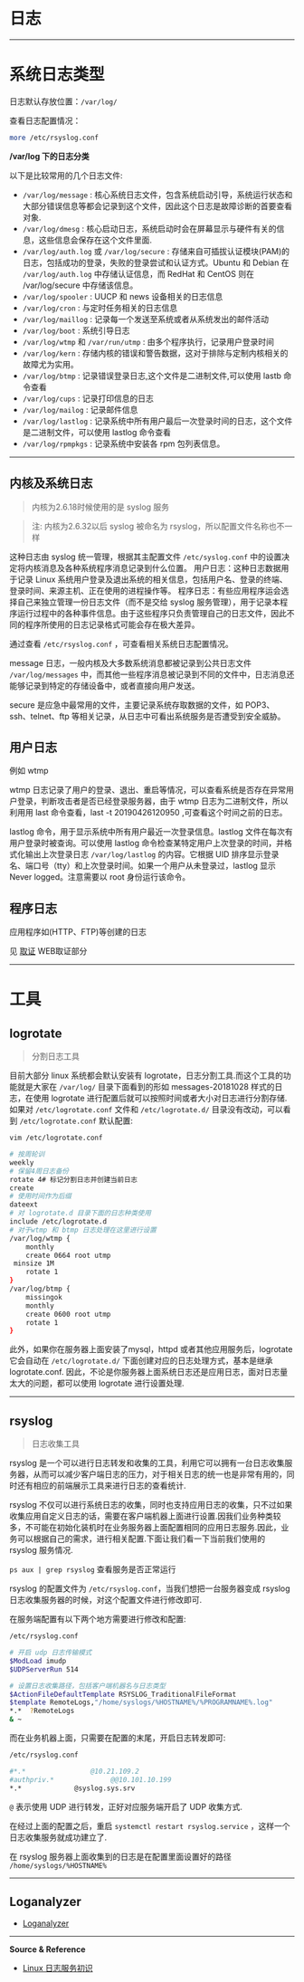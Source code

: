 # 日志

---

# 系统日志类型

日志默认存放位置：`/var/log/`

查看日志配置情况：
```bash
more /etc/rsyslog.conf
```

**/var/log 下的日志分类**

以下是比较常用的几个日志文件:
- `/var/log/message` : 核心系统日志文件，包含系统启动引导，系统运行状态和大部分错误信息等都会记录到这个文件，因此这个日志是故障诊断的首要查看对象.
- `/var/log/dmesg` : 核心启动日志，系统启动时会在屏幕显示与硬件有关的信息，这些信息会保存在这个文件里面.
- `/var/log/auth.log` 或 `/var/log/secure` : 存储来自可插拔认证模块(PAM)的日志，包括成功的登录，失败的登录尝试和认证方式。Ubuntu 和 Debian 在 `/var/log/auth.log` 中存储认证信息，而 RedHat 和 CentOS 则在 /var/log/secure 中存储该信息。
- `/var/log/spooler` : UUCP 和 news 设备相关的日志信息
- `/var/log/cron` : 与定时任务相关的日志信息
- `/var/log/maillog` : 记录每一个发送至系统或者从系统发出的邮件活动
- `/var/log/boot` : 系统引导日志
- `/var/log/wtmp` 和 `/var/run/utmp` : 由多个程序执行，记录用户登录时间
- `/var/log/kern` : 存储内核的错误和警告数据，这对于排除与定制内核相关的故障尤为实用。
- `/var/log/btmp` : 记录错误登录日志,这个文件是二进制文件,可以使用 lastb 命令查看
- `/var/log/cups` : 记录打印信息的日志
- `/var/log/mailog` : 记录邮件信息
- `/var/log/lastlog` : 记录系统中所有用户最后一次登录时间的日志，这个文件是二进制文件，可以使用 lastlog 命令查看
- `/var/log/rpmpkgs` : 记录系统中安装各 rpm 包列表信息。

---


## 内核及系统日志

> 内核为2.6.18时候使用的是 syslog 服务

> 注: 内核为2.6.32以后 syslog 被命名为 rsyslog，所以配置文件名称也不一样

这种日志由 syslog 统一管理，根据其主配置文件 `/etc/syslog.conf` 中的设置决定将内核消息及各种系统程序消息记录到什么位置。 用户日志：这种日志数据用于记录 Linux 系统用户登录及退出系统的相关信息，包括用户名、登录的终端、登录时间、来源主机、正在使用的进程操作等。 程序日志：有些应用程序运会选择自己来独立管理一份日志文件（而不是交给 syslog 服务管理），用于记录本程序运行过程中的各种事件信息。由于这些程序只负责管理自己的日志文件，因此不同的程序所使用的日志记录格式可能会存在极大差异。

通过查看 `/etc/rsyslog.conf` ，可查看相关系统日志配置情况。

message 日志，一般内核及大多数系统消息都被记录到公共日志文件 `/var/log/messages` 中，而其他一些程序消息被记录到不同的文件中，日志消息还能够记录到特定的存储设备中，或者直接向用户发送。

secure 是应急中最常用的文件，主要记录系统存取数据的文件，如 POP3、ssh、telnet、ftp 等相关记录，从日志中可看出系统服务是否遭受到安全威胁。

## 用户日志

例如 wtmp

wtmp 日志记录了用户的登录、退出、重启等情况，可以查看系统是否存在异常用户登录，判断攻击者是否已经登录服务器，由于 wtmp 日志为二进制文件，所以利用用 last 命令查看，last -t 20190426120950 ,可查看这个时间之前的日志。

lastlog 命令，用于显示系统中所有用户最近一次登录信息。lastlog 文件在每次有用户登录时被查询。可以使用 lastlog 命令检查某特定用户上次登录的时间，并格式化输出上次登录日志 `/var/log/lastlog` 的内容。它根据 UID 排序显示登录名、端口号（tty）和上次登录时间。如果一个用户从未登录过，lastlog 显示 Never logged。注意需要以 root 身份运行该命令。

## 程序日志

应用程序如(HTTP、FTP)等创建的日志

见 [取证](../../../安全/笔记/BlueTeam/取证.md#WEB取证) WEB取证部分

---

# 工具
## logrotate

> 分割日志工具

目前大部分 linux 系统都会默认安装有 logrotate，日志分割工具.而这个工具的功能就是大家在 `/var/log/` 目录下面看到的形如 messages-20181028 样式的日志，在使用 logrotate 进行配置后就可以按照时间或者大小对日志进行分割存储.如果对 `/etc/logrotate.conf` 文件和 `/etc/logrotate.d/` 目录没有改动，可以看到 `/etc/logrotate.conf` 默认配置:
```bash
vim /etc/logrotate.conf

# 按周轮训
weekly
# 保留4周日志备份
rotate 4# 标记分割日志并创建当前日志
create
# 使用时间作为后缀
dateext
# 对 logrotate.d 目录下面的日志种类使用
include /etc/logrotate.d
# 对于wtmp 和 btmp 日志处理在这里进行设置
/var/log/wtmp {
    monthly
    create 0664 root utmp
 minsize 1M
    rotate 1
}
/var/log/btmp {
    missingok
    monthly
    create 0600 root utmp
    rotate 1
}
```

此外，如果你在服务器上面安装了mysql，httpd 或者其他应用服务后，logrotate 它会自动在 `/etc/logrotate.d/` 下面创建对应的日志处理方式，基本是继承 logrotate.conf. 因此，不论是你服务器上面系统日志还是应用日志，面对日志量太大的问题，都可以使用 logrotate 进行设置处理.

---

## rsyslog

> 日志收集工具

rsyslog 是一个可以进行日志转发和收集的工具，利用它可以拥有一台日志收集服务器，从而可以减少客户端日志的压力，对于相关日志的统一也是非常有用的，同时还有相应的前端展示工具来进行日志的查看统计.

rsyslog 不仅可以进行系统日志的收集，同时也支持应用日志的收集，只不过如果收集应用自定义日志的话，需要在客户端机器上面进行设置.因我们业务种类较多，不可能在初始化装机时在业务服务器上面配置相同的应用日志服务.因此，业务可以根据自己的需求，进行相关配置.下面让我们看一下当前我们使用的 rsyslog 服务情况.

`ps aux | grep rsyslog` 查看服务是否正常运行

rsyslog 的配置文件为 `/etc/rsyslog.conf`，当我们想把一台服务器变成 rsyslog 日志收集服务器的时候，对这个配置文件进行修改即可.

在服务端配置有以下两个地方需要进行修改和配置:
```bash
/etc/rsyslog.conf

# 开启 udp 日志传输模式
$ModLoad imudp
$UDPServerRun 514

# 设置日志收集路径，包括客户端机器名与日志类型
$ActionFileDefaultTemplate RSYSLOG_TraditionalFileFormat
$template RemoteLogs,"/home/syslogs/%HOSTNAME%/%PROGRAMNAME%.log"
*.*  ?RemoteLogs
& ~
```

而在业务机器上面，只需要在配置的末尾，开启日志转发即可:
```bash
/etc/rsyslog.conf

#*.*                @10.21.109.2
#authpriv.*              @@10.101.10.199
*.*             @syslog.sys.srv
```

`@` 表示使用 UDP 进行转发，正好对应服务端开启了 UDP 收集方式.

在经过上面的配置之后，重启 `systemctl restart rsyslog.service` ，这样一个日志收集服务就成功建立了.

在 rsyslog 服务器上面收集到的日志是在配置里面设置好的路径 `/home/syslogs/%HOSTNAME%`

---

## Loganalyzer

- [Loganalyzer](../Power-Linux.md#Loganalyzer)

---

**Source & Reference**
- [Linux 日志服务初识](https://toutiao.io/posts/0r1boo/preview)
